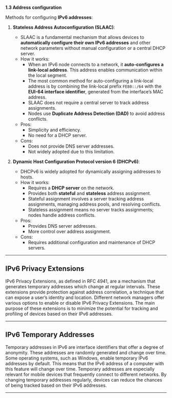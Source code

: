 **1.3 Address configuration**

Methods for configuring **IPv6 addresses**:

1. **Stateless Address Autoconfiguration (SLAAC)**:
    
    - SLAAC is a fundamental mechanism that allows devices to **automatically configure their own IPv6 addresses** and other network parameters without manual configuration or a central DHCP server.
    - How it works:
        - When an IPv6 node connects to a network, it **auto-configures a link-local address**. This address enables communication within the local segment.
        - The most common method for auto-configuring a link-local address is by combining the link-local prefix `FE80::/64` with the **EUI-64 interface identifier**, generated from the interface’s MAC address.
        - SLAAC does not require a central server to track address assignments.
        - Nodes use **Duplicate Address Detection (DAD)** to avoid address conflicts.
    - Pros:
        - Simplicity and efficiency.
        - No need for a DHCP server.
    - Cons:
        - Does not provide DNS server addresses.
        - Not widely adopted due to this limitation.
2. **Dynamic Host Configuration Protocol version 6 (DHCPv6)**:
    
    - DHCPv6 is widely adopted for dynamically assigning addresses to hosts.
    - How it works:
        - Requires a **DHCP server** on the network.
        - Provides both **stateful** and **stateless** address assignment.
        - Stateful assignment involves a server tracking address assignments, managing address pools, and resolving conflicts.
        - Stateless assignment means no server tracks assignments; nodes handle address conflicts.
    - Pros:
        - Provides DNS server addresses.
        - More control over address assignment.
    - Cons:
        - Requires additional configuration and maintenance of DHCP servers.


---

## IPv6 Privacy Extensions

IPv6 Privacy Extensions, as defined in RFC 4941, are a mechanism that generates temporary addresses which change at regular intervals. These extensions provide protection against address correlation, a technique that can expose a user’s identity and location. Different network managers offer various options to enable or disable IPv6 Privacy Extensions. The main purpose of these extensions is to minimize the potential for tracking and profiling of devices based on their IPv6 addresses.

---

## IPv6 Temporary Addresses

Temporary addresses in IPv6 are interface identifiers that offer a degree of anonymity. These addresses are randomly generated and change over time. Some operating systems, such as Windows, enable temporary IPv6 addresses by default. This means that the IPv6 address of a computer with this feature will change over time. Temporary addresses are especially relevant for mobile devices that frequently connect to different networks. By changing temporary addresses regularly, devices can reduce the chances of being tracked based on their IPv6 addresses.

---

